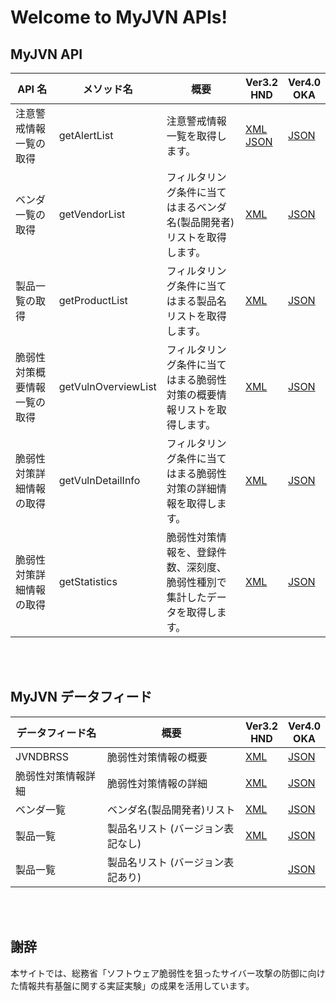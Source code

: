 # Welcome to MyJVN APIs!

## MyJVN API

| API 名                       | メソッド名          | 概要                                                                         | Ver3.2 <br> HND                                      | Ver4.0 <br> OKA                               |
| ---------------------------- | ------------------- | ---------------------------------------------------------------------------- | ---------------------------------------------------- | --------------------------------------------- |
| 注意警戒情報一覧の取得       | getAlertList        | 注意警戒情報一覧を取得します。                                               | [ XML <br> JSON ](docs/getAlertList_api_hnd.md) <br> | [ JSON ](docs/getAlertList_api_oka.md)        |
| ベンダ一覧の取得             | getVendorList       | フィルタリング条件に当てはまるベンダ名(製品開発者)リストを取得します。       | [ XML ](docs/getVendorList_api_hnd.md)               | [ JSON ](docs/getVendorList_api_oka.md)       |
| 製品一覧の取得               | getProductList      | フィルタリング条件に当てはまる製品名リストを取得します。                     | [ XML ](docs/getProductList_api_hnd.md)              | [ JSON ](docs/getProductList_api_oka.md)      |
| 脆弱性対策概要情報一覧の取得 | getVulnOverviewList | フィルタリング条件に当てはまる脆弱性対策の概要情報リストを取得します。       | [ XML ](docs/getVulnOverviewList_api_hnd.md)         | [ JSON ](docs/getVulnOverviewList_api_oka.md) |
| 脆弱性対策詳細情報の取得     | getVulnDetailInfo   | フィルタリング条件に当てはまる脆弱性対策の詳細情報を取得します。             | [ XML ](docs/getVulnDetailInfo_api_hnd.md)           | [ JSON ](docs/getVulnDetailInfo_api_oka.md)   |
| 脆弱性対策詳細情報の取得     | getStatistics       | 脆弱性対策情報を、登録件数、深刻度、脆弱性種別で集計したデータを取得します。 | [ XML ](docs/getStatistics_api_hnd.md)               | [ JSON ](docs/getStatistics_api_oka.md)       |

<br>
<br>

## MyJVN データフィード

| データフィード名   | 概要                              | Ver3.2 <br> HND           | Ver4.0 <br> OKA            |
| ------------------ | --------------------------------- | ------------------------- | -------------------------- |
| JVNDBRSS           | 脆弱性対策情報の概要              | [ XML ](docs/dataFeed.md) | [ JSON ](docs/dataFeed.md) |
| 脆弱性対策情報詳細 | 脆弱性対策情報の詳細              | [ XML ](docs/dataFeed.md) | [ JSON ](docs/dataFeed.md) |
| ベンダ一覧         | ベンダ名(製品開発者)リスト        | [ XML ](docs/dataFeed.md) | [ JSON ](docs/dataFeed.md) |
| 製品一覧           | 製品名リスト (バージョン表記なし) | [ XML ](docs/dataFeed.md) | [ JSON ](docs/dataFeed.md) |
| 製品一覧           | 製品名リスト (バージョン表記あり) |                           | [ JSON ](docs/dataFeed.md) |

<br>
<br>

## 謝辞

本サイトでは、総務省「ソフトウェア脆弱性を狙ったサイバー攻撃の防御に向けた情報共有基盤に関する実証実験」の成果を活用しています。

